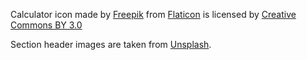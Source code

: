 Calculator icon made by [Freepik](https://www.freepik.com/)
from [Flaticon](https://www.flaticon.com/)
is licensed by [Creative Commons BY 3.0](http://creativecommons.org/licenses/by/3.0/)

Section header images are taken from [Unsplash](https://unsplash.com/).
